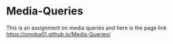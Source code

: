 # Media-Queries
 This is an assignment on media queries and here is the page link https://omoba01.github.io/Media-Queries/
